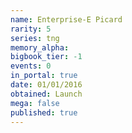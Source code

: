```yaml
---
name: Enterprise-E Picard
rarity: 5
series: tng
memory_alpha:
bigbook_tier: -1
events: 0
in_portal: true
date: 01/01/2016
obtained: Launch
mega: false
published: true
---
```



